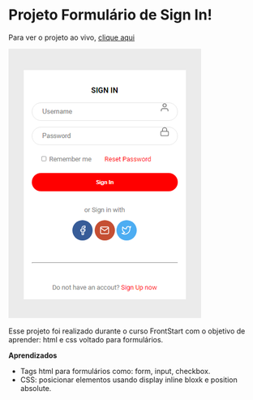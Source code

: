 # Projeto Formulário de Sign In!

Para ver o projeto ao vivo, [clique aqui](https://brunahirano.github.io/exemploformulariofrontstart/)

![enter image description here](https://github.com/brunahirano/exemploformulariofrontstart/blob/main/singinform/assets/form.png?raw=true)


Esse projeto foi realizado durante o curso FrontStart com o objetivo de aprender: html e css voltado para formulários.

**Aprendizados**

 - Tags html para formulários como: form, input, checkbox.
 - CSS: posicionar elementos usando display inline bloxk e position absolute.
